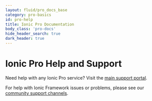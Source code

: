```yaml
---
layout: fluid/pro_docs_base
category: pro-basics
id: pro-help
title: Ionic Pro Documentation
body_class: 'pro-docs'
hide_header_search: true
dark_header: true
---
```



# Ionic Pro Help and Support

Need help with any Ionic Pro service? Visit the [main support portal](https://ionic.zendesk.com/hc/en-us).

For help with Ionic Framework issues or problems, please see our [community support channels](https://ionicframework.com/support).
